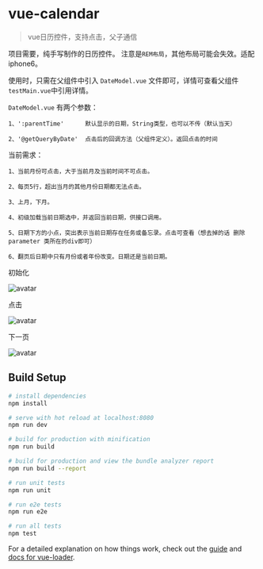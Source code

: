 # vue-calendar

> vue日历控件，支持点击，父子通信

项目需要，纯手写制作的日历控件。 注意是`REM布局`，其他布局可能会失效。适配iphone6。

使用时，只需在父组件中引入 `DateModel.vue` 文件即可，详情可查看父组件`testMain.vue`中引用详情。

`DateModel.vue` 有两个参数：

    1、':parentTime'      默认显示的日期，String类型，也可以不传（默认当天）

    2、'@getQueryByDate'  点击后的回调方法（父组件定义）。返回点击的时间

当前需求：

    1、当前月份可点击，大于当前月及当前时间不可点击。
    
    2、每页5行，超出当月的其他月份日期都无法点击。
    
    3、上月，下月。

    4、初级加载当前日期选中，并返回当前日期，供接口调用。

    5、日期下方的小点，突出表示当前日期存在任务或备忘录。点击可查看（想去掉的话 删除 parameter 类所在的div即可）

    6、翻页后日期中只有月份或者年份改变。日期还是当前日期。

初始化

![avatar](http://olrrovutt.bkt.clouddn.com/20171115162646.jpg)

点击

![avatar](http://olrrovutt.bkt.clouddn.com/20171115162733.jpg)

下一页

![avatar](http://olrrovutt.bkt.clouddn.com/20171115163216.jpg)

## Build Setup

``` bash
# install dependencies
npm install

# serve with hot reload at localhost:8080
npm run dev

# build for production with minification
npm run build

# build for production and view the bundle analyzer report
npm run build --report

# run unit tests
npm run unit

# run e2e tests
npm run e2e

# run all tests
npm test
```

For a detailed explanation on how things work, check out the [guide](http://vuejs-templates.github.io/webpack/) and [docs for vue-loader](http://vuejs.github.io/vue-loader).


